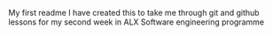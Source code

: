 My first readme
I have created this to take me through git and github lessons for my second week in ALX Software engineering programme
